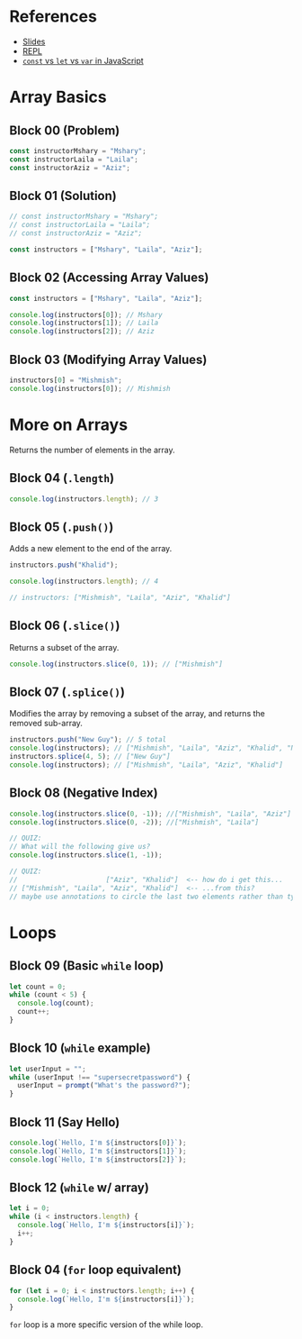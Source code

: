 # References

- [Slides](https://docs.google.com/presentation/d/1dkovfExxp06AMyyvZ2Vr5i4H6CuDikzGNVZrzUMsOwk/edit#slide=id.p)
- [REPL](https://repl.it/@TheMshary/ArraysAndLoops)
- [`const` vs `let` vs `var` in JavaScript](https://medium.com/javascript-scene/javascript-es6-var-let-or-const-ba58b8dcde75)

# Array Basics

## Block 00 (Problem)

```javascript
const instructorMshary = "Mshary";
const instructorLaila = "Laila";
const instructorAziz = "Aziz";
```

## Block 01 (Solution)

```javascript
// const instructorMshary = "Mshary";
// const instructorLaila = "Laila";
// const instructorAziz = "Aziz";

const instructors = ["Mshary", "Laila", "Aziz"];
```

## Block 02 (Accessing Array Values)

```javascript
const instructors = ["Mshary", "Laila", "Aziz"];

console.log(instructors[0]); // Mshary
console.log(instructors[1]); // Laila
console.log(instructors[2]); // Aziz
```

## Block 03 (Modifying Array Values)

```javascript
instructors[0] = "Mishmish";
console.log(instructors[0]); // Mishmish
```

# More on Arrays

Returns the number of elements in the array.

## Block 04 (`.length`)

```javascript
console.log(instructors.length); // 3
```

## Block 05 (`.push()`)

Adds a new element to the end of the array.

```javascript
instructors.push("Khalid");

console.log(instructors.length); // 4

// instructors: ["Mishmish", "Laila", "Aziz", "Khalid"]
```

## Block 06 (`.slice()`)

Returns a subset of the array.

```javascript
console.log(instructors.slice(0, 1)); // ["Mishmish"]
```

## Block 07 (`.splice()`)

Modifies the array by removing a subset of the array, and returns the removed sub-array.

```javascript
instructors.push("New Guy"); // 5 total
console.log(instructors); // ["Mishmish", "Laila", "Aziz", "Khalid", "New Guy"]
instructors.splice(4, 5); // ["New Guy"]
console.log(instructors); // ["Mishmish", "Laila", "Aziz", "Khalid"]
```

## Block 08 (Negative Index)

```javascript
console.log(instructors.slice(0, -1)); //["Mishmish", "Laila", "Aziz"]
console.log(instructors.slice(0, -2)); //["Mishmish", "Laila"]

// QUIZ:
// What will the following give us?
console.log(instructors.slice(1, -1));

// QUIZ:
//                      ["Aziz", "Khalid"]  <-- how do i get this...
// ["Mishmish", "Laila", "Aziz", "Khalid"]  <-- ...from this?
// maybe use annotations to circle the last two elements rather than type this out.
```

# Loops

## Block 09 (Basic `while` loop)

```javascript
let count = 0;
while (count < 5) {
  console.log(count);
  count++;
}
```

## Block 10 (`while` example)

```javascript
let userInput = "";
while (userInput !== "supersecretpassword") {
  userInput = prompt("What's the password?");
}
```

## Block 11 (Say Hello)

```javascript
console.log(`Hello, I'm ${instructors[0]}`);
console.log(`Hello, I'm ${instructors[1]}`);
console.log(`Hello, I'm ${instructors[2]}`);
```

## Block 12 (`while` w/ array)

```javascript
let i = 0;
while (i < instructors.length) {
  console.log(`Hello, I'm ${instructors[i]}`);
  i++;
}
```

## Block 04 (`for` loop equivalent)

```javascript
for (let i = 0; i < instructors.length; i++) {
  console.log(`Hello, I'm ${instructors[i]}`);
}
```

`for` loop is a more specific version of the while loop.
